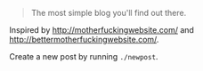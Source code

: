 > The most simple blog you'll find out there.

Inspired by http://motherfuckingwebsite.com/ and http://bettermotherfuckingwebsite.com/.

Create a new post by running `./newpost`.
